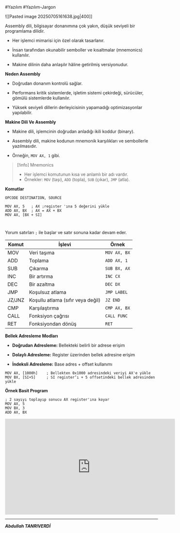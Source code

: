 #Yazılım #Yazılım-Jargon 

![[Pasted image 20250705161638.jpg|400]]

Assembly dili, bilgisayar donanımına çok yakın, düşük seviyeli bir programlama dilidir.

- Her işlemci mimarisi için özel olarak tasarlanır.
    
- İnsan tarafından okunabilir semboller ve kısaltmalar (mnemonics) kullanılır.
    
- Makine dilinin daha anlaşılır hâline getirilmiş versiyonudur.

**Neden Assembly**
- Doğrudan donanım kontrolü sağlar.
    
- Performans kritik sistemlerde, işletim sistemi çekirdeği, sürücüler, gömülü sistemlerde kullanılır.
    
- Yüksek seviyeli dillerin derleyicisinin yapamadığı optimizasyonlar yapılabilir.


**Makine Dili Ve Assembly**
- Makine dili, işlemcinin doğrudan anladığı ikili koddur (binary).
    
- Assembly dili, makine kodunun mnemonik karşılıkları ve sembollerle yazılmasıdır.
    
- Örneğin, `MOV AX, 1` gibi.


> [!info] Mnemonics
> - Her işlemci komutunun kısa ve anlamlı bir adı vardır.
>- Örnekler: `MOV` (taşı), `ADD` (topla), `SUB` (çıkar), `JMP` (atla).


**Komutlar**
```nginx
OPCODE DESTINATION, SOURCE

MOV AX, 5   ; AX ;register 'ına 5 değerini yükle
ADD AX, BX  ; AX = AX + BX
MOV AX, [BX + SI]



```

Yorum satırları `;` ile başlar ve satır sonuna kadar devam eder.


|Komut|İşlevi|Örnek|
|---|---|---|
|MOV|Veri taşıma|`MOV AX, BX`|
|ADD|Toplama|`ADD AX, 1`|
|SUB|Çıkarma|`SUB BX, AX`|
|INC|Bir artırma|`INC CX`|
|DEC|Bir azaltma|`DEC DX`|
|JMP|Koşulsuz atlama|`JMP LABEL`|
|JZ/JNZ|Koşullu atlama (sıfır veya değil)|`JZ END`|
|CMP|Karşılaştırma|`CMP AX, BX`|
|CALL|Fonksiyon çağrısı|`CALL FUNC`|
|RET|Fonksiyondan dönüş|`RET`|
**Bellek Adresleme Modları**
- **Doğrudan Adresleme:** Bellekteki belirli bir adrese erişim
    
- **Dolaylı Adresleme:** Register üzerinden bellek adresine erişim
    
- **İndeksli Adresleme:** Base adres + offset kullanımı

```assembly
MOV AX, [1000h]    ; Bellekten 0x1000 adresindeki veriyi AX'e yükle
MOV BX, [SI+5]     ; SI register’ı + 5 offsetindeki bellek adresinden yükle

```


**Örnek Basit Program**
```assembly
; 2 sayıyı toplayıp sonucu AX register'ına koyar
MOV AX, 5
MOV BX, 3
ADD AX, BX

```

<iframe width="560" height="315" src="https://www.youtube.com/embed/4gwYkEK0gOk" title="YouTube video player" frameborder="0" allowfullscreen></iframe>


***

***Abdullah TANRIVERDİ***